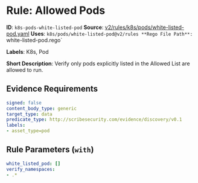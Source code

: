 # Rule: Allowed Pods

**ID**: `k8s-pods-white-listed-pod`
**Source**: [v2/rules/k8s/pods/white-listed-pod.yaml](https://github.com/scribe-public/sample-policies/v2/rules/k8s/pods/white-listed-pod.yaml)
**Uses**: `k8s/pods/white-listed-pod@v2/rules
**Rego File Path**: `white-listed-pod.rego`

**Labels**: K8s, Pod

**Short Description**: Verify only pods explicitly listed in the Allowed List are allowed to run.

## Evidence Requirements

```yaml
signed: false
content_body_type: generic
target_type: data
predicate_type: http://scribesecurity.com/evidence/discovery/v0.1
labels:
- asset_type=pod
```
## Rule Parameters (`with`)

```yaml
white_listed_pod: []
verify_namespaces:
- .*
```
